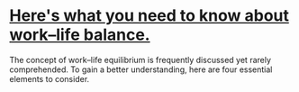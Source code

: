 
# [Here's what you need to know about work–life balance.](https://www.mindhaste.com/t/work-life-balance/heres-what-you-need-to-know-about-worklife-balance-106)

The concept of work–life equilibrium is frequently discussed yet rarely comprehended. To gain a better understanding, here are four essential elements to consider.
    